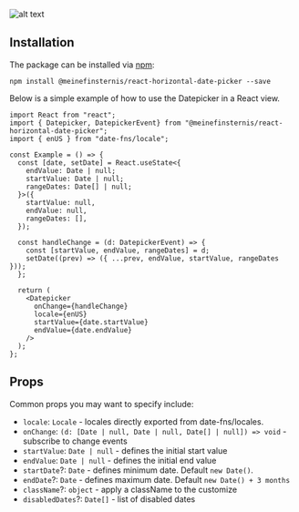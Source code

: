 ![alt text](https://i.ibb.co/k4k1w90/image-2022-09-19-23-50-53.png)

## Installation

The package can be installed via [npm](https://github.com/npm/cli):

```
npm install @meinefinsternis/react-horizontal-date-picker --save
```

Below is a simple example of how to use the Datepicker in a React view.

```tsx
import React from "react";
import { Datepicker, DatepickerEvent} from "@meinefinsternis/react-horizontal-date-picker";
import { enUS } from "date-fns/locale";

const Example = () => {
  const [date, setDate] = React.useState<{
    endValue: Date | null;
    startValue: Date | null;
    rangeDates: Date[] | null;
  }>({
    startValue: null,
    endValue: null,
    rangeDates: [],
  });

  const handleChange = (d: DatepickerEvent) => {
    const [startValue, endValue, rangeDates] = d;
    setDate((prev) => ({ ...prev, endValue, startValue, rangeDates }));
  };

  return (
    <Datepicker
      onChange={handleChange}
      locale={enUS}
      startValue={date.startValue}
      endValue={date.endValue}
    />
  );
};
```

## Props

Common props you may want to specify include:

- `locale`: `Locale` - locales directly exported from date-fns/locales.
- `onChange`: `(d: [Date | null, Date | null, Date[] | null]) => void` - subscribe to change events
- `startValue`: `Date | null` - defines the initial start value
- `endValue`: `Date | null` - defines the initial end value
- `startDate`?: `Date` - defines minimum date. Default `new Date()`.
- `endDate`?: `Date` - defines maximum date. Default `new Date() + 3 months`
- `className`?: `object` - apply a className to the customize
- `disabledDates`?: `Date[]` - list of disabled dates
